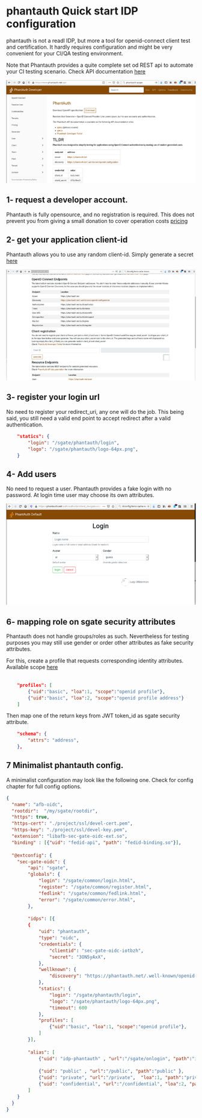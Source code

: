 # phantauth Quick start IDP configuration

phantauth is not a readl IDP, but more a tool for openid-connect client test and certification. It hardly requires configuration and might be very convenient for your CI/QA testing environment.

Note that Phantauth provides a quite complete set od REST api to automate your CI testing scenario. Check API documentation [here](https://www.phantauth.net/api/)

![home-documentation](../../docs/assets/phantauth/01-documentation-api.png)

## 1- request a developer account.

Phantauth is fully opensource, and no registration is required. This does not prevent you from giving a small donation to cover operation costs [pricing](https://www.phantauth.net/doc/#pricing)

## 2- get your application client-id

Phantauth allows you to use any random client-id. Simply generate a secret [here](https://phantauth.net/)

![register-clientid](../../docs/assets/phantauth/02-get-clientid.png)

## 3- register your login url

No need to register your redirect_uri, any one will do the job. This being said, you still need a valid end point to accept redirect after a valid authentication.

```json
    "statics": {
        "login": "/sgate/phantauth/login",
        "logo": "/sgate/phantauth/logo-64px.png",
    }
```

## 4- Add users

No need to request a user. Phantauth provides a fake login with no password. At login time user may choose its own attributes.

![register-user](../../docs/assets/phantauth/04-authenticate-user.png)


## 6- mapping role on sgate security attributes

Phantauth does not handle groups/roles as such. Nevertheless for testing purposes you may still use gender or order other attributes as fake security attributes.

For this, create a profile that requests corresponding identity attributes. Available scope [here](https://www.phantauth.net/doc/integration#scope)

```json

    "profiles": [
        {"uid":"basic", "loa":1, "scope":"openid profile"},
        {"uid":"basic", "loa":2, "scope":"openid profile address"}
    ]

```

Then map one of the return keys from JWT token_id as sgate security attribute.

```json
    "schema": {
        "attrs": "address",
    },
```

## 7 Minimalist phantauth config.

A minimalist configuration may look like the following one. Check for config chapter for full config options.

```json
{
  "name": "afb-oidc",
  "rootdir":  "/my/sgate/rootdir",
  "https": true,
  "https-cert": "./project/ssl/devel-cert.pem",
  "https-key": "./project/ssl/devel-key.pem",
  "extension": "libafb-sec-gate-oidc-ext.so",
  "binding" : [{"uid": "fedid-api", "path": "fedid-binding.so"}],

  "@extconfig": {
    "sec-gate-oidc": {
        "api": "sgate",
        "globals": {
            "login": "/sgate/common/login.html",
            "register": "/sgate/common/register.html",
            "fedlink": "/sgate/common/fedlink.html",
            "error": "/sgate/common/error.html",
        },

        "idps": [{
        {
            "uid": "phantauth",
            "type": "oidc",
            "credentials": {
                "clientid": "sec-gate-oidc-iotbzh",
                "secret": "3ON5yAxX",
            },
            "wellknown": {
                "discovery": "https://phantauth.net/.well-known/openid-configuration",
            },
            "statics": {
                "login": "/sgate/phantauth/login",
                "logo": "/sgate/phantauth/logo-64px.png",
                "timeout": 600
            },
            "profiles": [
                {"uid":"basic", "loa":1, "scope":"openid profile"},
            ]
        }],

        "alias": [
            {"uid": "idp-phantauth" , "url":"/sgate/onlogin", "path":"idps/phantauth" },

            {"uid": "public" , "url":"/public", "path":"public" },
            {"uid": "private", "url":"/private",  "loa":1, "path":"private" },
            {"uid": "confidential", "url":"/confidential", "loa":2, "path":"confidential" },
        ]
    }
  }
}
```
